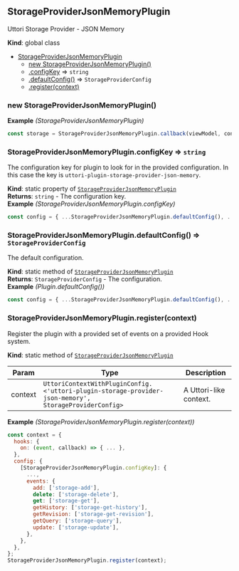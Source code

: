 <a name="StorageProviderJsonMemoryPlugin"></a>

## StorageProviderJsonMemoryPlugin
Uttori Storage Provider - JSON Memory

**Kind**: global class  

* [StorageProviderJsonMemoryPlugin](#StorageProviderJsonMemoryPlugin)
    * [new StorageProviderJsonMemoryPlugin()](#new_StorageProviderJsonMemoryPlugin_new)
    * [.configKey](#StorageProviderJsonMemoryPlugin.configKey) ⇒ <code>string</code>
    * [.defaultConfig()](#StorageProviderJsonMemoryPlugin.defaultConfig) ⇒ <code>StorageProviderConfig</code>
    * [.register(context)](#StorageProviderJsonMemoryPlugin.register)

<a name="new_StorageProviderJsonMemoryPlugin_new"></a>

### new StorageProviderJsonMemoryPlugin()
**Example** *(StorageProviderJsonMemoryPlugin)*  
```js
const storage = StorageProviderJsonMemoryPlugin.callback(viewModel, context);
```
<a name="StorageProviderJsonMemoryPlugin.configKey"></a>

### StorageProviderJsonMemoryPlugin.configKey ⇒ <code>string</code>
The configuration key for plugin to look for in the provided configuration.
In this case the key is `uttori-plugin-storage-provider-json-memory`.

**Kind**: static property of [<code>StorageProviderJsonMemoryPlugin</code>](#StorageProviderJsonMemoryPlugin)  
**Returns**: <code>string</code> - The configuration key.  
**Example** *(StorageProviderJsonMemoryPlugin.configKey)*  
```js
const config = { ...StorageProviderJsonMemoryPlugin.defaultConfig(), ...context.config[StorageProviderJsonMemoryPlugin.configKey] };
```
<a name="StorageProviderJsonMemoryPlugin.defaultConfig"></a>

### StorageProviderJsonMemoryPlugin.defaultConfig() ⇒ <code>StorageProviderConfig</code>
The default configuration.

**Kind**: static method of [<code>StorageProviderJsonMemoryPlugin</code>](#StorageProviderJsonMemoryPlugin)  
**Returns**: <code>StorageProviderConfig</code> - The configuration.  
**Example** *(Plugin.defaultConfig())*  
```js
const config = { ...StorageProviderJsonMemoryPlugin.defaultConfig(), ...context.config[StorageProviderJsonMemoryPlugin.configKey] };
```
<a name="StorageProviderJsonMemoryPlugin.register"></a>

### StorageProviderJsonMemoryPlugin.register(context)
Register the plugin with a provided set of events on a provided Hook system.

**Kind**: static method of [<code>StorageProviderJsonMemoryPlugin</code>](#StorageProviderJsonMemoryPlugin)  

| Param | Type | Description |
| --- | --- | --- |
| context | <code>UttoriContextWithPluginConfig.&lt;&#x27;uttori-plugin-storage-provider-json-memory&#x27;, StorageProviderConfig&gt;</code> | A Uttori-like context. |

**Example** *(StorageProviderJsonMemoryPlugin.register(context))*  
```js
const context = {
  hooks: {
    on: (event, callback) => { ... },
  },
  config: {
    [StorageProviderJsonMemoryPlugin.configKey]: {
      ...,
      events: {
        add: ['storage-add'],
        delete: ['storage-delete'],
        get: ['storage-get'],
        getHistory: ['storage-get-history'],
        getRevision: ['storage-get-revision'],
        getQuery: ['storage-query'],
        update: ['storage-update'],
      },
    },
  },
};
StorageProviderJsonMemoryPlugin.register(context);
```
